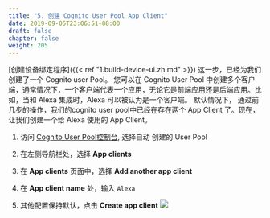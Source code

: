 ```yaml
---
title: "5. 创建 Cognito User Pool App Client"
date: 2019-09-05T23:06:51+08:00
draft: false
chapter: false
weight: 205
---
```


[创建设备绑定程序]({{< ref "1.build-device-ui.zh.md" >}}) 这一步，已经为我们创建了一个 Cognito user Pool。
您可以在 Cognito User Pool 中创建多个客户端，通常情况下，一个客户端代表一个应用，无论它是前端应用还是后端应用。比如，当和 Alexa 集成时，Alexa 可以被认为是一个客户端。
默认情况下， 通过前几步的操作，我们的cognito user pool中已经在存在两个 App Client 了。现在，让我们创建一个给 Alexa 使用的 App Client。

1. 访问 [Cognito User Pool控制台](https://console.aws.amazon.com/cognito/users/?region=us-east-1), 选择自动
创建的 User Pool

1. 在左侧导航栏处，选择 **App clients**
 
1. 在 **App clients** 页面中，选择 **Add another app client**

1. 在 **App client name** 处，输入 `Alexa`

1. 其他配置保持默认，点击  **Create app client**
    ![](/images/smart-home/create-cup-client.png)


